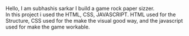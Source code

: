 Hello, I am subhashis sarkar I build a game rock paper sizzer. <br> In this project i used the HTML, CSS, JAVASCRIPT. HTML used for the Structure, CSS used for the make the visual good way, and the javascript used for make the game workable.
